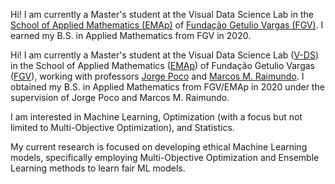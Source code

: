 Hi! I am currently a Master's student at the Visual Data Science Lab in the [School of Applied Mathematics (EMAp)](https://emap.fgv.br/) of [Fundação Getulio Vargas (FGV)](https://portal.fgv.br/). I earned my B.S. in Applied Mathematics from FGV in 2020.

Hi! I am currently a Master's student at the Visual Data Science Lab ([V-DS](http://www.visualdslab.com/)) in the School of Applied Mathematics ([EMAp](https://emap.fgv.br/)) of Fundação Getulio Vargas ([FGV](https://portal.fgv.br/)), working with professors [Jorge Poco](https://vgc.poly.edu/~jpocom/) and [Marcos M. Raimundo](https://marcosmrai.github.io/). I obtained my B.S. in Applied Mathematics from FGV/EMAp in 2020 under the supervision of Jorge Poco and Marcos M. Raimundo. 

I am interested in Machine Learning, Optimization (with a focus but not limited to Multi-Objective Optimization), and Statistics. 

My current research is focused on developing ethical Machine Learning models, specifically employing Multi-Objective Optimization and Ensemble Learning methods to learn fair ML models.

<!--
**viguardieiro/viguardieiro** is a ✨ _special_ ✨ repository because its `README.md` (this file) appears on your GitHub profile.

Here are some ideas to get you started:

- 🔭 I’m currently working on ...
- 🌱 I’m currently learning ...
- 👯 I’m looking to collaborate on ...
- 🤔 I’m looking for help with ...
- 💬 Ask me about ...
- 📫 How to reach me: ...
- 😄 Pronouns: ...
- ⚡ Fun fact: ...
-->
